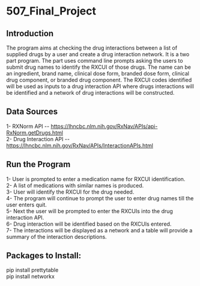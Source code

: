 # 507_Final_Project

## **Introduction** <br>
The program aims at checking the drug interactions between a list of supplied drugs by a user and create a drug interaction network. It is a two part program. 
The part uses command line prompts asking the users to submit drug names to identify the RXCUI of those drugs. The name can be an ingredient, brand name, clinical dose form, branded dose form, clinical drug component, or branded drug component. The RXCUI codes identified will be used as inputs to a drug interaction API where drugs interactions will be identified and a network of drug interactions will be constructed. 

## **Data Sources**<br>
1- RXNorm API -- https://lhncbc.nlm.nih.gov/RxNav/APIs/api-RxNorm.getDrugs.html <br>
2- Drug Interaction API -- https://lhncbc.nlm.nih.gov/RxNav/APIs/InteractionAPIs.html <br>

## **Run the Program**<br>
1- User is prompted to enter a medication name for RXCUI identification. <br>
2- A list of medications with similar names is produced. <br>
3- User will identify the RXCUI for the drug needed. <br>
4- The program will continue to prompt the user to enter drug names till the user enters quit. <br>
5- Next the user will be prompted to enter the RXCUIs into the drug interaction API. <br>
6- Drug interaction will be identified based on the RXCUIs entered. <br>
7- The interactions will be displayed as a network and a table will provide a summary of the interaction descriptions. <br>


## **Packages to Install:**<br>
pip install prettytable<br>
pip install networkx <br>
